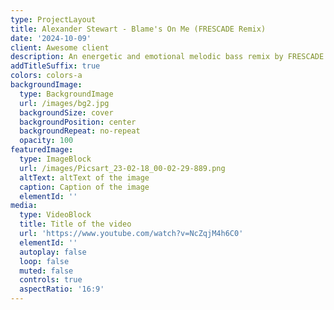 ```yaml
---
type: ProjectLayout
title: Alexander Stewart - Blame's On Me (FRESCADE Remix)
date: '2024-10-09'
client: Awesome client
description: An energetic and emotional melodic bass remix by FRESCADE.
addTitleSuffix: true
colors: colors-a
backgroundImage:
  type: BackgroundImage
  url: /images/bg2.jpg
  backgroundSize: cover
  backgroundPosition: center
  backgroundRepeat: no-repeat
  opacity: 100
featuredImage:
  type: ImageBlock
  url: /images/Picsart_23-02-18_00-02-29-889.png
  altText: altText of the image
  caption: Caption of the image
  elementId: ''
media:
  type: VideoBlock
  title: Title of the video
  url: 'https://www.youtube.com/watch?v=NcZqjM4h6C0'
  elementId: ''
  autoplay: false
  loop: false
  muted: false
  controls: true
  aspectRatio: '16:9'
---
```

